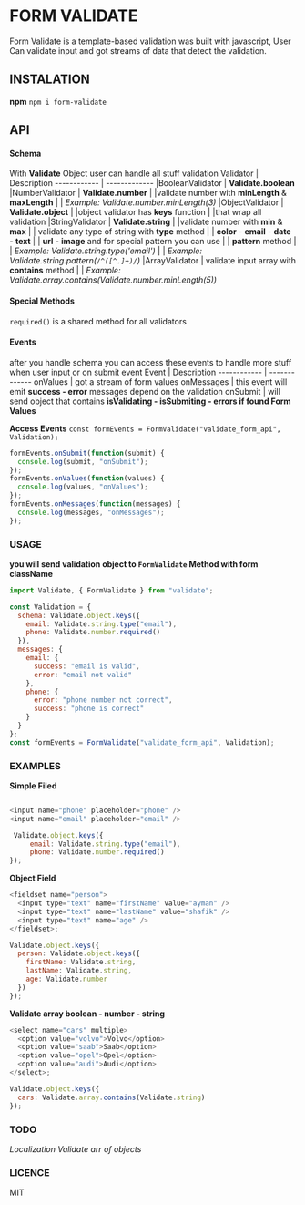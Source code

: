 # FORM VALIDATE

Form Validate is a template-based validation was built with javascript, User Can validate input and got streams of data that detect the validation.

## INSTALATION

**npm**
`npm i form-validate`

## API

#### Schema

With **Validate** Object user can handle all stuff validation
Validator | Description
------------ | -------------
|BooleanValidator | **Validate.boolean**
|NumberValidator | **Validate.number**
| |validate number with **minLength** & **maxLength**
| | _Example: Validate.number.minLength(3)_
|ObjectValidator | **Validate.object**
| |object validator has **keys** function
| |that wrap all validation
|StringValidator | **Validate.string**
| |validate number with **min** & **max**
| | validate any type of string with **type** method
| | **color** - **email** - **date** - **text**
| | **url** - **image** and for special pattern you can use
| | **pattern** method
| | _Example: Validate.string.type('email')_
| | _Example: Validate.string.pattern(`/^([^.]+)/`)_
|ArrayValidator | validate input array with **contains** method
| | _Example: Validate.array.contains(Validate.number.minLength(5))_

#### Special Methods

`required()` is a shared method for all validators

#### Events

after you handle schema you can access these events to handle more stuff
when user input or on submit event
Event | Description
------------ | -------------
onValues | got a stream of form values
onMessages | this event will emit **success - error** messages depend on the validation
onSubmit | will send object that contains **isValidating - isSubmiting - errors if found Form Values**

**Access Events**
```const formEvents = FormValidate("validate_form_api", Validation);```

```javascript
formEvents.onSubmit(function(submit) {
  console.log(submit, "onSubmit");
});
formEvents.onValues(function(values) {
  console.log(values, "onValues");
});
formEvents.onMessages(function(messages) {
  console.log(messages, "onMessages");
});
```

### USAGE

**you will send validation object to `FormValidate` Method with form className**

```javascript
import Validate, { FormValidate } from "validate";

const Validation = {
  schema: Validate.object.keys({
    email: Validate.string.type("email"),
    phone: Validate.number.required()
  }),
  messages: {
    email: {
      success: "email is valid",
      error: "email not valid"
    },
    phone: {
      error: "phone number not correct",
      success: "phone is correct"
    }
  }
};
const formEvents = FormValidate("validate_form_api", Validation);
```

### EXAMPLES

**Simple Filed**

```javascript

<input name="phone" placeholder="phone" />
<input name="email" placeholder="email" />

 Validate.object.keys({
     email: Validate.string.type("email"),
     phone: Validate.number.required()
});
```

**Object Field**

```javascript
<fieldset name="person">
  <input type="text" name="firstName" value="ayman" />
  <input type="text" name="lastName" value="shafik" />
  <input type="text" name="age" />
</fieldset>;

Validate.object.keys({
  person: Validate.object.keys({
    firstName: Validate.string,
    lastName: Validate.string,
    age: Validate.number
  })
});
```

**Validate array boolean - number - string**

```javascript
<select name="cars" multiple>
  <option value="volvo">Volvo</option>
  <option value="saab">Saab</option>
  <option value="opel">Opel</option>
  <option value="audi">Audi</option>
</select>;

Validate.object.keys({
  cars: Validate.array.contains(Validate.string)
});
```

### TODO

_Localization_
_Validate arr of objects_

### LICENCE

MIT
